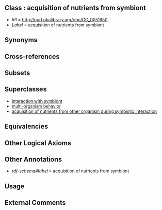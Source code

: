 
## Class : acquisition of nutrients from symbiont

 * *IRI* = http://purl.obolibrary.org/obo/GO_0051850
 * *Label* = acquisition of nutrients from symbiont

## Synonyms


## Cross-references


## Subsets


## Superclasses

 * [interaction with symbiont](../../GO/02/GO_0051702.md)
 * [multi-organism behavior](../../GO/05/GO_0051705.md)
 * [acquisition of nutrients from other organism during symbiotic interaction](../../GO/16/GO_0051816.md)

## Equivalencies


## Other Logical Axioms


## Other Annotations

 * *[rdf-schema#label](../../el/rdf-schema#label.md)* = acquisition of nutrients from symbiont

## Usage


## External Comments

